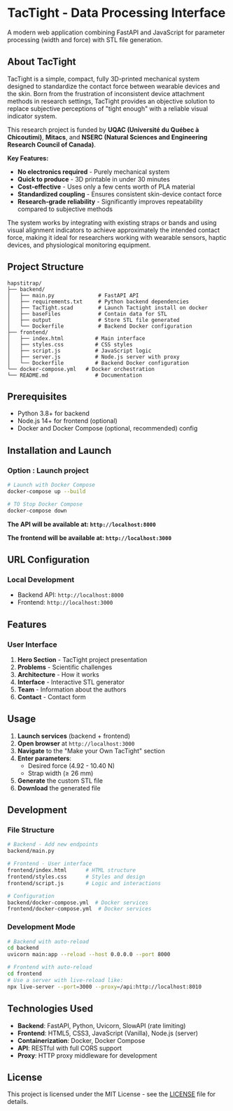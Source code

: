 # TacTight - Data Processing Interface

A modern web application combining FastAPI and JavaScript for parameter processing (width and force) with STL file generation.

## About TacTight

TacTight is a simple, compact, fully 3D-printed mechanical system designed to standardize the contact force between wearable devices and the skin. Born from the frustration of inconsistent device attachment methods in research settings, TacTight provides an objective solution to replace subjective perceptions of "tight enough" with a reliable visual indicator system.

This research project is funded by **UQAC (Université du Québec à Chicoutimi)**, **Mitacs**, and **NSERC (Natural Sciences and Engineering Research Council of Canada)**.

**Key Features:**
- **No electronics required** - Purely mechanical system
- **Quick to produce** - 3D printable in under 30 minutes
- **Cost-effective** - Uses only a few cents worth of PLA material
- **Standardized coupling** - Ensures consistent skin-device contact force
- **Research-grade reliability** - Significantly improves repeatability compared to subjective methods

The system works by integrating with existing straps or bands and using visual alignment indicators to achieve approximately the intended contact force, making it ideal for researchers working with wearable sensors, haptic devices, and physiological monitoring equipment.

## Project Structure

```
hapstitrap/
├── backend/
│   ├── main.py              # FastAPI API
│   ├── requirements.txt     # Python backend dependencies
│   ├── TacTight.scad        # Launch Tactight install on docker
│   ├── baseFiles            # Contain data for STL
│   ├── output               # Store STL file generated
│   └── Dockerfile           # Backend Docker configuration
├── frontend/
│   ├── index.html          # Main interface
│   ├── styles.css          # CSS styles
│   ├── script.js           # JavaScript logic
│   ├── server.js           # Node.js server with proxy
│   └── Dockerfile          # Backend Docker configuration
└── docker-compose.yml   # Docker orchestration
└── README.md               # Documentation
```

## Prerequisites

- Python 3.8+ for backend
- Node.js 14+ for frontend (optional)
- Docker and Docker Compose (optional, recommended) config

## Installation and Launch

### Option : Launch project

```bash
# Launch with Docker Compose
docker-compose up --build

# TO Stop Docker Compose
docker-compose down
```
   
**The API will be available at: `http://localhost:8000`**

**The frontend will be available at: `http://localhost:3000`**

## URL Configuration

### Local Development

- Backend API: `http://localhost:8000`
- Frontend: `http://localhost:3000`

## Features

### User Interface

1. **Hero Section** - TacTight project presentation
2. **Problems** - Scientific challenges
3. **Architecture** - How it works
4. **Interface** - Interactive STL generator
5. **Team** - Information about the authors
6. **Contact** - Contact form

## Usage

1. **Launch services** (backend + frontend)
2. **Open browser** at `http://localhost:3000`
3. **Navigate** to the "Make your Own TacTight" section
4. **Enter parameters**:
   - Desired force (4.92 - 10.40 N)
   - Strap width (≥ 26 mm)
5. **Generate** the custom STL file
6. **Download** the generated file

## Development

### File Structure

```bash
# Backend - Add new endpoints
backend/main.py

# Frontend - User interface
frontend/index.html      # HTML structure
frontend/styles.css      # Styles and design
frontend/script.js       # Logic and interactions

# Configuration
backend/docker-compose.yml  # Docker services
frontend/docker-compose.yml  # Docker services
```

### Development Mode

```bash
# Backend with auto-reload
cd backend
uvicorn main:app --reload --host 0.0.0.0 --port 8000

# Frontend with auto-reload
cd frontend
# Use a server with live-reload like:
npx live-server --port=3000 --proxy=/api:http://localhost:8010
```

## Technologies Used

- **Backend**: FastAPI, Python, Uvicorn, SlowAPI (rate limiting)
- **Frontend**: HTML5, CSS3, JavaScript (Vanilla), Node.js (server)
- **Containerization**: Docker, Docker Compose
- **API**: RESTful with full CORS support
- **Proxy**: HTTP proxy middleware for development

## License

This project is licensed under the MIT License - see the [LICENSE](LICENSE) file for details.



